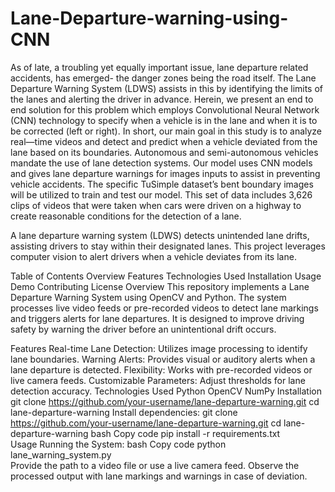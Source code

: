 # Lane-Departure-warning-using-CNN

As of late, a troubling yet equally important issue, lane departure related accidents, has emerged- the 
danger zones being the road itself. The Lane Departure Warning System (LDWS) assists in this by 
identifying the limits of the lanes and alerting the driver in advance. Herein, we present an end to end 
solution for this problem which employs Convolutional Neural Network (CNN) technology to specify 
when a vehicle is in the lane and when it is to be corrected (left or right). 
In short, our main goal in this study is to analyze real—time videos and detect and predict when a 
vehicle deviated from the lane based on its boundaries. Autonomous and semi-autonomous vehicles 
mandate the use of lane detection systems. Our model uses CNN models and gives lane departure 
warnings for images inputs to assist in preventing vehicle accidents. The specific TuSimple dataset’s 
bent boundary images will be utilized to train and test our model. This set of data includes 3,626 clips 
of videos that were taken when cars were driven on a highway to create reasonable conditions for the 
detection of a lane.

A lane departure warning system (LDWS) detects unintended lane drifts, assisting drivers to stay within their designated lanes. This project leverages computer vision to alert drivers when a vehicle deviates from its lane.

Table of Contents
Overview
Features
Technologies Used
Installation
Usage
Demo
Contributing
License
Overview
This repository implements a Lane Departure Warning System using OpenCV and Python. The system processes live video feeds or pre-recorded videos to detect lane markings and triggers alerts for lane departures. It is designed to improve driving safety by warning the driver before an unintentional drift occurs.

Features
Real-time Lane Detection: Utilizes image processing to identify lane boundaries.
Warning Alerts: Provides visual or auditory alerts when a lane departure is detected.
Flexibility: Works with pre-recorded videos or live camera feeds.
Customizable Parameters: Adjust thresholds for lane detection accuracy.
Technologies Used
Python
OpenCV
NumPy
Installation
git clone https://github.com/your-username/lane-departure-warning.git
cd lane-departure-warning
Install dependencies:
git clone https://github.com/your-username/lane-departure-warning.git
cd lane-departure-warning
bash
Copy code
pip install -r requirements.txt  
Usage
Running the System:
bash
Copy code
python lane_warning_system.py  
Provide the path to a video file or use a live camera feed.
Observe the processed output with lane markings and warnings in case of deviation.
